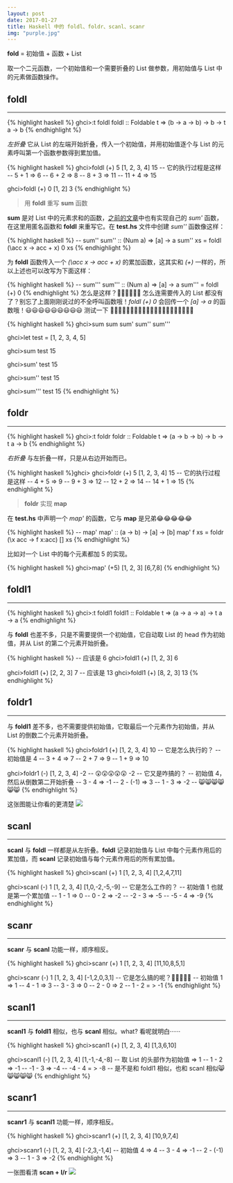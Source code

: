 ```yaml
---
layout: post
date: 2017-01-27
title: Haskell 中的 foldl、foldr、scanl、scanr
img: "purple.jpg"
---
```


**fold** = 初始值 + 函数 + List

取一个二元函数，一个初始值和一个需要折叠的 List 做参数，用初始值与 List 中的元素做函数操作。

foldl
---
---

{% highlight haskell %}
ghci>:t foldl
foldl :: Foldable t => (b -> a -> b) -> b -> t a -> b
{% endhighlight %}

*左折叠* 它从 List 的左端开始折叠，传入一个初始值，并用初始值逐个与 List 的元素呼叫第一个函数参数得到累加值。

{% highlight haskell %}
ghci>foldl (+) 5 [1, 2, 3, 4]
15
-- 它的执行过程是这样
-- 5 + 1 => 6
-- 6 + 2 => 8
-- 8 + 3 => 11
-- 11 + 4 => 15

ghci>foldl (+) 0 [1, 2]
3
{% endhighlight %}

> 用 **foldl** 重写 **sum** 函数

**sum** 是对 List 中的元素求和的函数，[之前的文章](http://redtwowolf.github.io/2017/01/14/Haskell-And-Swift-Pattern-Match.html)中也有实现自己的 *sum'* 函数，在这里用匿名函数和 **foldl** 来重写它。在 **test.hs** 文件中创建 *sum''* 函数像这样：

{% highlight haskell %}
-- sum''
sum'' :: (Num a) => [a] -> a
sum'' xs = foldl (\acc x -> acc + x) 0 xs
{% endhighlight %}

为 **foldl** 函数传入一个 *(\acc x -> acc + x)* 的累加函数，这其实和 *(+)* 一样的，所以上述也可以改写为下面这样：

{% highlight haskell %}
-- sum'''
sum''' :: (Num a) => [a] -> a
sum''' = foldl (+) 0
{% endhighlight %}
怎么是这样？🤔🤔🤔🤔🤔🤔 怎么连需要传入的 List 都没有了？别忘了上面刚刚说过的不全呼叫函数哦！*foldl (+) 0* 会回传一个 *[a] -> a* 的函数哦！😃😃😃😃😃😃😃😃😃 测试一下 🌰🌰🌰🌰🌰🌰🌰🌰🌰🌰🌰🌰🌰🌰🌰🌰🌰🌰🌰🌰🌰

{% highlight haskell %}
ghci>sum
sum     sum'    sum''   sum'''

ghci>let test = [1, 2, 3, 4, 5]

ghci>sum test
15

ghci>sum' test
15

ghci>sum'' test
15

ghci>sum''' test
15
{% endhighlight %}

foldr
---
---

{% highlight haskell %}
ghci>:t foldr
foldr :: Foldable t => (a -> b -> b) -> b -> t a -> b
{% endhighlight %}

*右折叠* 与左折叠一样，只是从右边开始而已。

{% highlight haskell %}ghci>
ghci>foldr (+) 5 [1, 2, 3, 4]
15
-- 它的执行过程是这样
-- 4 + 5 => 9
-- 9 + 3 => 12
-- 12 + 2 => 14
-- 14 + 1 => 15
{% endhighlight %}

> **foldr** 实现 **map**

在 **test.hs** 中声明一个 *map'* 的函数，它与 **map** 是兄弟😂😂😂😂😂

{% highlight haskell %}
-- map'
map' :: (a -> b) -> [a] -> [b]
map' f xs = foldr (\x acc -> f x:acc) [] xs
{% endhighlight %}

比如对一个 List 中的每个元素都加 5 的实现。

{% highlight haskell %}
ghci>map' (+5) [1, 2, 3]
[6,7,8]
{% endhighlight %}



foldl1
---
---

{% highlight haskell %}
ghci>:t foldl1
foldl1 :: Foldable t => (a -> a -> a) -> t a -> a
{% endhighlight %}

与 **foldl** 也差不多，只是不需要提供一个初始值，它自动取 List 的 head 作为初始值，并从 List 的第二个元素开始折叠。

{% highlight haskell %}
-- 应该是 6
ghci>foldl1 (+) [1, 2, 3]
6

ghci>foldl1 (+) [2, 2, 3]
7
-- 应该是 13
ghci>foldl1 (+) [8, 2, 3]
13
{% endhighlight %}

foldr1
---
---

与  **foldl1** 差不多，也不需要提供初始值，它取最后一个元素作为初始值，并从 List 的倒数二个元素开始折叠。

{% highlight haskell %}
ghci>foldr1 (+) [1, 2, 3, 4]
10
-- 它是怎么执行的？
-- 初始值是 4
-- 3 + 4 => 7
-- 2 + 7 => 9
-- 1 + 9 => 10

ghci>foldr1 (-) [1, 2, 3, 4]
-2
-- 😲😲😲😲😲 -2
-- 它又是咋搞的？
-- 初始值 4，然后从倒数第二开始折叠
-- 3 - 4 => -1
-- 2 - (-1) => 3
-- 1 - 3 => -2
-- 😸😸😸😸😸😸
{% endhighlight %}

这张图能让你看的更清楚
![](http://ogkg37m8j.bkt.clouddn.com/image/jpg/swiftrecursion/foldlr.jpg)

scanl
---
---

**scanl** 与 **foldl** 一样都是从左折叠。**foldl** 记录初始值与 List 中每个元素作用后的累加值，而 **scanl** 记录初始值与每个元素作用后的所有累加值。

{% highlight haskell %}
ghci>scanl (+) 1 [1, 2, 3, 4]
[1,2,4,7,11]

ghci>scanl (-) 1 [1, 2, 3, 4]
[1,0,-2,-5,-9]
-- 它是怎么工作的？
-- 初始值 1 也就是第一个累加值
-- 1 - 1 => 0
-- 0 - 2 => -2
-- -2 - 3 => -5
-- -5 - 4 => -9
{% endhighlight %}

scanr
---
---

**scanr** 与 **scanl** 功能一样，顺序相反。

{% highlight haskell %}
ghci>scanr (+) 1 [1, 2, 3, 4]
[11,10,8,5,1]

ghci>scanr (-) 1 [1, 2, 3, 4]
[-1,2,0,3,1]
-- 它是怎么搞的呢？🤕🤕🤕🤕🤕
-- 初始值 1 => 1
-- 4 - 1 => 3
-- 3 - 3 => 0
-- 2 - 0 => 2
-- 1 - 2 = > -1
{% endhighlight %}

scanl1
---
---

**scanl1** 与 **foldl1** 相似，也与 **scanl** 相似。what? 看呢就明白······

{% highlight haskell %}
ghci>scanl1 (+) [1, 2, 3, 4]
[1,3,6,10]

ghci>scanl1 (-) [1, 2, 3, 4]
[1,-1,-4,-8]
-- 取 List 的头部作为初始值 => 1
-- 1 - 2 => -1
-- -1 - 3 => -4
-- -4 - 4 = > -8
-- 是不是和 foldl1 相似，也和 scanl 相似😸😸😸😸😸
{% endhighlight %}


scanr1
---
---

**scanr1** 与 **scanl1** 功能一样，顺序相反。

{% highlight haskell %}
ghci>scanr1 (+) [1, 2, 3, 4]
[10,9,7,4]

ghci>scanr1 (-) [1, 2, 3, 4]
[-2,3,-1,4]
-- 初始值 4 => 4
-- 3 - 4 => -1
-- 2 - (-1) => 3
-- 1 - 3 => -2
{% endhighlight %}

一张图看清 **scan + l/r**
![](http://ogkg37m8j.bkt.clouddn.com/image/jpg/haskellandswift/function/scanlr.jpg)
